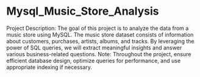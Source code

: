 # Mysql_Music_Store_Analysis
Project Description: The goal of this project is to analyze the data from a music store using MySQL. The music store dataset consists of information about customers, purchases, artists, albums, and tracks. By leveraging the power of SQL queries, we will extract meaningful insights and answer various business-related questions.
Note: Throughout the project, ensure efficient database design, optimize queries for performance, and use appropriate indexing if necessary.
